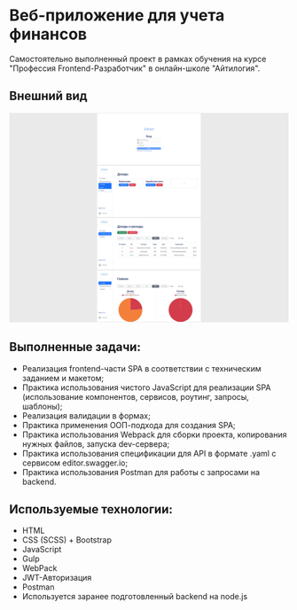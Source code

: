 # Веб-приложение для учета финансов

Самостоятельно выполненный проект в рамках обучения на курсе "Профессия Frontend-Разработчик" в онлайн-школе "Айтилогия".

## Внешний вид

![project-screen](project-image.jpg)

## Выполненные задачи:
- Реализация frontend-части SPA в соответствии с техническим заданием и макетом;
- Практика использования чистого JavaScript для реализации SPA (использование компонентов, сервисов, роутинг, запросы, шаблоны);
- Реализация валидации в формах;
- Практика применения ООП-подхода для создания SPA;
- Практика использования Webpack для сборки проекта, копирования нужных файлов, запуска dev-сервера;
- Практика использования спецификации для API в формате .yaml с сервисом editor.swagger.io;
- Практика использования Postman для работы с запросами на backend.

## Используемые технологии:
* HTML
* CSS (SCSS) + Bootstrap
* JavaScript
* Gulp
* WebPack
* JWT-Авторизация
* Postman
* Используется заранее подготовленный backend на node.js